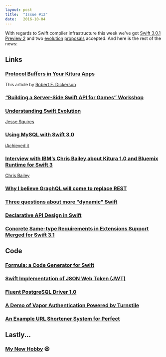 ```yaml
---
layout: post
title:  "Issue #12"
date:   2016-10-04
---
```


With regards to Swift compiler infrastructure this week we've got [Swift 3.0.1 Preview 2](https://swift.org/download/#previews)
and two [evolution](https://github.com/apple/swift-evolution/blob/master/proposals/0141-available-by-swift-version.md)
[proposals](https://github.com/apple/swift-evolution/blob/master/proposals/0142-associated-types-constraints.md) accepted.
And here is the rest of the news:

## Links

### [Protocol Buffers in Your Kitura Apps](https://developer.ibm.com/swift/2016/09/30/protocol-buffers-with-kitura/)

This article by [Robert F. Dickerson](https://twitter.com/rfdickerson)


### [“Building a Server-Side Swift API for Games” Workshop](https://www.eventbrite.com/e/building-a-server-side-swift-api-for-games-workshop-tickets-28396357269)

### [Understanding Swift Evolution](http://www.jessesquires.com/understanding-swift-evolution/)

[Jesse Squires](https://twitter.com/jesse_squires)

### [Using MySQL with Swift 3.0](http://dev.iachieved.it/iachievedit/working-with-mysql-databases-using-swift-3-0/)

[iAchieved.it](https://twitter.com/iachievedit)

### [Interview with IBM’s Chris Bailey about Kitura 1.0 and Bluemix Runtime for Swift 3](https://www.infoq.com/news/2016/10/ibm-kitura-10-bluemix-swift-3)

[Chris Bailey](https://twitter.com/Chris__Bailey)

### [Why I believe GraphQL will come to replace REST](https://dev.to/reactiveconf/why-i-believe-graphql-will-come-to-replace-rest)



### [Three questions about more "dynamic" Swift	](https://lists.swift.org/pipermail/swift-evolution/Week-of-Mon-20160926/027337.html)



### [Declarative API Design in Swift](http://blog.benjamin-encz.de/post/declarative-api-design-in-swift/)



### [Concrete Same-type Requirements in Extensions Support Merged for Swift 3.1](https://bugs.swift.org/browse/SR-1009)

## Code

### [Formula: a Code Generator for Swift](https://github.com/momentumworks/Formula)

### [Swift Implementation of JSON Web Token (JWT)](https://github.com/kylef/JSONWebToken.swift)

### [Fluent PostgreSQL Driver 1.0](https://github.com/vapor/postgresql-driver/releases/tag/1.0.0)

### [A Demo of Vapor Authentication Powered by Turnstile](https://github.com/stormpath/Turnstile-Vapor-Example)

### [An Example URL Shortener System for Perfect](https://github.com/PerfectExamples/Perfect-URL-Shortener)

## Lastly...

### [My New Hobby](https://twitter.com/danslimmon/status/781902285328691201) 😆
